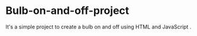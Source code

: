 # Bulb-on-and-off-project
It's a simple project to create a bulb on and off using HTML and JavaScript .
